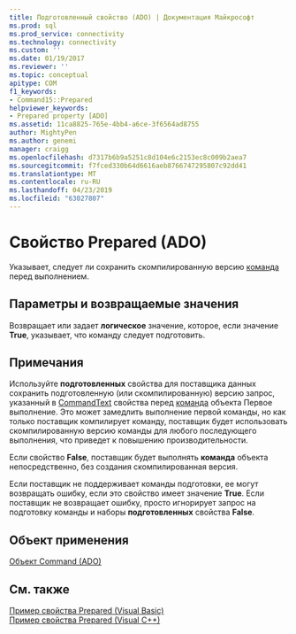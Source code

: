 ```yaml
---
title: Подготовленный свойство (ADO) | Документация Майкрософт
ms.prod: sql
ms.prod_service: connectivity
ms.technology: connectivity
ms.custom: ''
ms.date: 01/19/2017
ms.reviewer: ''
ms.topic: conceptual
apitype: COM
f1_keywords:
- Command15::Prepared
helpviewer_keywords:
- Prepared property [ADO]
ms.assetid: 11ca8825-765e-4bb4-a6ce-3f6564ad8755
author: MightyPen
ms.author: genemi
manager: craigg
ms.openlocfilehash: d7317b6b9a5251c8d104e6c2153ec8c009b2aea7
ms.sourcegitcommit: f7fced330b64d6616aeb8766747295807c92dd41
ms.translationtype: MT
ms.contentlocale: ru-RU
ms.lasthandoff: 04/23/2019
ms.locfileid: "63027807"
---
```

# <a name="prepared-property-ado"></a>Свойство Prepared (ADO)
Указывает, следует ли сохранить скомпилированную версию [команда](../../../ado/reference/ado-api/command-object-ado.md) перед выполнением.  
  
## <a name="settings-and-return-values"></a>Параметры и возвращаемые значения  
 Возвращает или задает **логическое** значение, которое, если значение **True**, указывает, что команду следует подготовить.  
  
## <a name="remarks"></a>Примечания  
 Используйте **подготовленных** свойства для поставщика данных сохранить подготовленную (или скомпилированную) версию запрос, указанный в [CommandText](../../../ado/reference/ado-api/commandtext-property-ado.md) свойства перед [команда](../../../ado/reference/ado-api/command-object-ado.md) объекта Первое выполнение. Это может замедлить выполнение первой команды, но как только поставщик компилирует команду, поставщик будет использовать скомпилированную версию команды для любого последующего выполнения, что приведет к повышению производительности.  
  
 Если свойство **False**, поставщик будет выполнять **команда** объекта непосредственно, без создания скомпилированная версия.  
  
 Если поставщик не поддерживает команды подготовки, ее могут возвращать ошибку, если это свойство имеет значение **True**. Если поставщик не возвращает ошибку, просто игнорирует запрос на подготовку команды и наборы **подготовленных** свойства **False**.  
  
## <a name="applies-to"></a>Объект применения  
 [Объект Command (ADO)](../../../ado/reference/ado-api/command-object-ado.md)  
  
## <a name="see-also"></a>См. также  
 [Пример свойства Prepared (Visual Basic)](../../../ado/reference/ado-api/prepared-property-example-vb.md)   
 [Пример свойства Prepared (Visual C++)](../../../ado/reference/ado-api/prepared-property-example-vc.md)   
